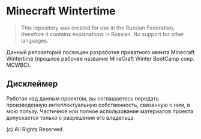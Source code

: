 # Minecraft Wintertime

> This repository was created for use in the Russian Federation, therefore it contains explanations in Russian. No support for other languages.

Данный репозиторий посвящен разработке приватного ивента Minecraft Wintertime (прошлое рабочее название MineCraft Winter BootCamp сокр. MCWBC).

## Дисклеймер

Работая над данным проектом, вы соглашаетесь передать произведенную интеллектуальную собственность, связанную с ним, в мою пользу. Частичное или полное использование материалов проекта допускается только с разрешения его владельца.

(c) All Rights Reserved
